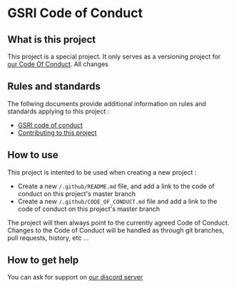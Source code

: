 # GSRI Code of Conduct

## What is this project

This project is a special project. It only serves as a versioning project for [our Code Of Conduct](https://github.com/team-gsri/CodeOfConduct/blob/master/.github/CODE_OF_CONDUCT.md). All changes 

## Rules and standards

The follwing documents provide additional information on rules and standards applying to this project :

*   [GSRI code of conduct](./CODE_OF_CONDUCT.md)
*   [Contributing to this project](./CONTRIBUTING.md)

## How to use

This project is intented to be used when creating a new project :

*   Create a new `/.github/README.md` file, and add a link to the code of conduct on this project's master branch
*   Create a new `/.github/CODE_OF_CONDUCT.md` file and add a link to the code of conduct on this project's master branch

The project will then always point to the currently agreed Code of Conduct. Changes to the Code of Conduct will be handled as through git branches, pull requests, history, etc ...

## How to get help

You can ask for support on [our discord server](https://discord.gg/bhMn4jd)
